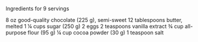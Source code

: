 Ingredients
for 9 servings

8 oz good-quality chocolate (225 g), semi-sweet
12 tablespoons butter, melted
1 ¼ cups sugar (250 g)
2 eggs
2 teaspoons vanilla extract
¾ cup all-purpose flour (95 g)
¼ cup cocoa powder (30 g)
1 teaspoon salt